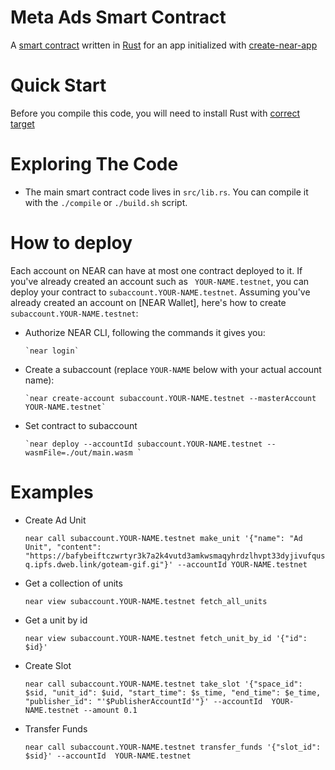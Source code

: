 Meta Ads Smart Contract
==================

A [smart contract] written in [Rust] for an app initialized with [create-near-app]


Quick Start
===========

Before you compile this code, you will need to install Rust with [correct target]


Exploring The Code
==================

 - The main smart contract code lives in `src/lib.rs`. You can compile it with
   the `./compile` or `./build.sh` script.


How to deploy
==================

Each account on NEAR can have at most one contract deployed to it. If you've already created an account such as ` YOUR-NAME.testnet`, you can deploy your contract to `subaccount.YOUR-NAME.testnet`. Assuming you've already created an account on [NEAR Wallet], here's how to create `subaccount.YOUR-NAME.testnet`:

- Authorize NEAR CLI, following the commands it gives you:

      `near login`

- Create a subaccount (replace `YOUR-NAME` below with your actual account name):

      `near create-account subaccount.YOUR-NAME.testnet --masterAccount YOUR-NAME.testnet`

- Set contract to subaccount

      `near deploy --accountId subaccount.YOUR-NAME.testnet --wasmFile=./out/main.wasm `


Examples
==================

- Create Ad Unit

   `near call subaccount.YOUR-NAME.testnet make_unit '{"name": "Ad Unit", "content": "https://bafybeiftczwrtyr3k7a2k4vutd3amkwsmaqyhrdzlhvpt33dyjivufqusq.ipfs.dweb.link/goteam-gif.gi"}' --accountId YOUR-NAME.testnet`

- Get a collection of units

   `near view subaccount.YOUR-NAME.testnet fetch_all_units`

- Get a unit by id

   `near view subaccount.YOUR-NAME.testnet fetch_unit_by_id '{"id": $id}'`

- Create Slot

   `near call subaccount.YOUR-NAME.testnet take_slot '{"space_id": $sid, "unit_id": $uid, "start_time": $s_time, "end_time": $e_time, "publisher_id": "'$PublisherAccountId'"}' --accountId  YOUR-NAME.testnet --amount 0.1`

- Transfer Funds

   `near call subaccount.YOUR-NAME.testnet transfer_funds '{"slot_id": $sid}' --accountId  YOUR-NAME.testnet`


  [smart contract]: https://docs.near.org/docs/develop/contracts/overview
  [Rust]: https://www.rust-lang.org/
  [create-near-app]: https://github.com/near/create-near-app
  [correct target]: https://github.com/near/near-sdk-rs#pre-requisites
  [cargo]: https://doc.rust-lang.org/book/ch01-03-hello-cargo.html
